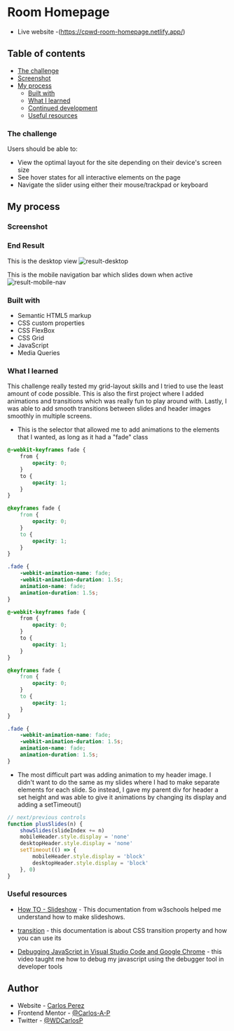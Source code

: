 # Room Homepage

- Live website -(https://cpwd-room-homepage.netlify.app/)

## Table of contents

- [The challenge](#the-challenge)
- [Screenshot](#screenshot)
- [My process](#my-process)
  - [Built with](#built-with)
  - [What I learned](#what-i-learned)
  - [Continued development](#continued-development)
  - [Useful resources](#useful-resources)

### The challenge

Users should be able to:

- View the optimal layout for the site depending on their device's screen size
- See hover states for all interactive elements on the page
- Navigate the slider using either their mouse/trackpad or keyboard

## My process

### Screenshot

### End Result

This is the desktop view
![result-desktop](https://user-images.githubusercontent.com/85038929/131232941-92d0e687-6313-4dc7-aff0-2078e5446b97.JPG)

This is the mobile navigation bar which slides down when active
![result-mobile-nav](https://user-images.githubusercontent.com/85038929/131232944-1503c67d-f71d-4bce-bc5e-6b9e7e3b319a.JPG)

### Built with

- Semantic HTML5 markup
- CSS custom properties
- CSS FlexBox
- CSS Grid
- JavaScript
- Media Queries

### What I learned

This challenge really tested my grid-layout skills and I tried to use the least amount of code possible. This is also the first project where I added animations and transitions which was really fun to play around with. Lastly, I was able to add smooth transitions between slides and header images smoothly in multiple screens.

- This is the selector that allowed me to add animations to the elements that I wanted, as long as it had a "fade" class

```CSS
@-webkit-keyframes fade {
	from {
		opacity: 0;
	}
	to {
		opacity: 1;
	}
}

@keyframes fade {
	from {
		opacity: 0;
	}
	to {
		opacity: 1;
	}
}

.fade {
	-webkit-animation-name: fade;
	-webkit-animation-duration: 1.5s;
	animation-name: fade;
	animation-duration: 1.5s;
}
```

```CSS
@-webkit-keyframes fade {
	from {
		opacity: 0;
	}
	to {
		opacity: 1;
	}
}

@keyframes fade {
	from {
		opacity: 0;
	}
	to {
		opacity: 1;
	}
}

.fade {
	-webkit-animation-name: fade;
	-webkit-animation-duration: 1.5s;
	animation-name: fade;
	animation-duration: 1.5s;
}
```

- The most difficult part was adding animation to my header image. I didn't want to do the same as my slides where I had to make separate elements for each slide. So instead, I gave my parent div for header a set height and was able to give it animations by changing its display and adding a setTimeout()

```JavaScript
// next/previous controls
function plusSlides(n) {
    showSlides(slideIndex += n)
    mobileHeader.style.display = 'none'
    desktopHeader.style.display = 'none'
    setTimeout(() => {
        mobileHeader.style.display = 'block'
        desktopHeader.style.display = 'block'
    }, 0)
}
```

### Useful resources

- [How TO - Slideshow](https://www.w3schools.com/howto/howto_js_slideshow.asp) - This documentation from w3schools helped me understand how to make slideshows.

- [transition](https://www.w3schools.com/howto/howto_js_slideshow.asp) - this documentation is about CSS transition property and how you can use its

- [Debugging JavaScript in Visual Studio Code and Google Chrome](https://developer.mozilla.org/en-US/docs/Web/CSS/transition) - this video taught me how to debug my javascript using the debugger tool in developer tools

## Author

- Website - [Carlos Perez](https://github.com/Carlos-A-P/room-homepage.git)
- Frontend Mentor - [@Carlos-A-P](https://www.frontendmentor.io/profile/Carlos-A-P)
- Twitter - [@WDCarlosP](https://www.twitter.com/WDCarlosP)

